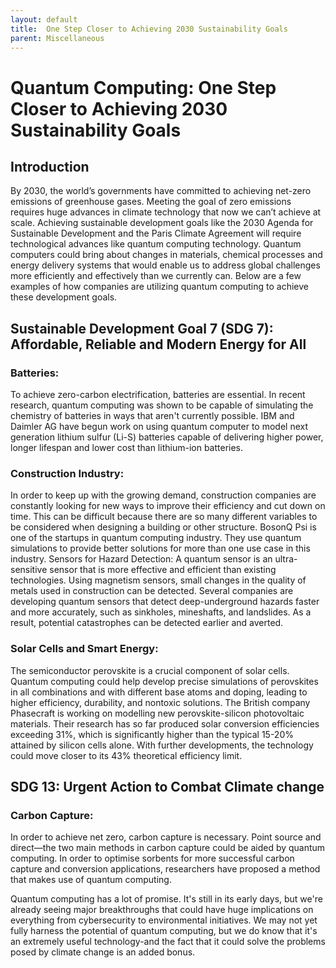 ```yaml
---
layout: default
title:  One Step Closer to Achieving 2030 Sustainability Goals
parent: Miscellaneous
---
```


# Quantum Computing: One Step Closer to Achieving 2030 Sustainability Goals

## Introduction
By 2030, the world’s governments have committed to achieving net-zero emissions of greenhouse gases. Meeting the goal of zero emissions requires huge advances in climate technology that now we can’t achieve at scale.
Achieving sustainable development goals like the 2030 Agenda for Sustainable Development and the Paris Climate Agreement will require technological advances like quantum computing technology.
Quantum computers could bring about changes in materials, chemical processes and energy delivery systems that would enable us to address global challenges more efficiently and effectively than we currently can.
Below are a few examples of how companies are utilizing quantum computing to achieve these development goals.

## Sustainable Development Goal 7 (SDG 7): Affordable, Reliable and Modern Energy for All
### Batteries:
To achieve zero-carbon electrification, batteries are essential.
In recent research, quantum computing was shown to be capable of simulating the chemistry of batteries in ways that aren't currently possible.
IBM and Daimler AG have begun work on using quantum computer to model next generation lithium sulfur (Li-S) batteries capable of delivering higher power, longer lifespan and lower cost than lithium-ion batteries.

### Construction Industry:
In order to keep up with the growing demand, construction companies are constantly looking for new ways to improve their efficiency and cut down on time. This can be difficult because there are so many different variables to be considered when designing a building or other structure. 
BosonQ Psi is one of the startups in quantum computing industry. They use quantum simulations to provide better solutions for more than one use case in this industry.
Sensors for Hazard Detection:  A quantum sensor is an ultra-sensitive sensor that is more effective and efficient than existing technologies. Using magnetism sensors, small changes in the quality of metals used in construction can be detected.
Several companies are developing quantum sensors that detect deep-underground hazards faster and more accurately, such as sinkholes, mineshafts, and landslides. As a result, potential catastrophes can be detected earlier and averted.

### Solar Cells and Smart Energy:
The semiconductor perovskite is a crucial component of solar cells.
Quantum computing could help develop precise simulations of perovskites in all combinations and with different base atoms and doping, leading to higher efficiency, durability, and nontoxic solutions.
The British company Phasecraft is working on modelling new perovskite-silicon photovoltaic materials. Their research has so far produced solar conversion efficiencies exceeding 31%, which is significantly higher than the typical 15-20% attained by silicon cells alone.
With further developments, the technology could move closer to its 43% theoretical efficiency limit.

## SDG 13: Urgent Action to Combat Climate change
### Carbon Capture:
In order to achieve net zero, carbon capture is necessary. Point source and direct—the two main methods in carbon capture could be aided by quantum computing. In order to optimise sorbents for more successful carbon capture and conversion applications, researchers have proposed a method that makes use of quantum computing.

Quantum computing has a lot of promise. It's still in its early days, but we're already seeing major breakthroughs that could have huge implications on everything from cybersecurity to environmental initiatives. We may not yet fully harness the potential of quantum computing, but we do know that it's an extremely useful technology-and the fact that it could solve the problems posed by climate change is an added bonus.
